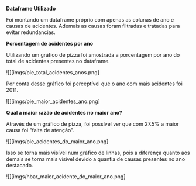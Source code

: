 __Dataframe Utilizado__

Foi montando um dataframe próprio com apenas as colunas de ano e causas de acidentes. Ademais as causas foram filtradas e tratadas para evitar redundancias.

__Porcentagem de acidentes por ano__

Utilizando um gráfico de pizza foi amostrada a porcentagem por ano do total de acidentes presentes no dataframe.

![][imgs/pie_total_acidentes_anos.png]

Por conta desse gráfico foi perceptível que o ano com mais acidentes foi 2011.

![][imgs/pie_maior_acidentes_ano.png]

__Qual a maior razão de acidentes no maior ano?__

Através de um gráfico de pizza, foi possível ver que com 27.5% a maior causa foi "falta de atenção".

![][imgs/pie_acidentes_do_maior_ano.png]

Isso se torna mais visível num gráfico de linhas, pois a diferença quanto aos demais se torna mais vísivel devido a quantia de causas presentes no ano destacado.

![][imgs/hbar_maior_acidente_do_maior_ano.png]
